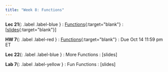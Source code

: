 ```yaml
---
title: "Week 8: Functions"
---
```


**Lec 21**{: .label .label-blue }
: [Functions](https://edstem.org/us/courses/60560/lessons/120391){:target="blank"}
  : [[slides](https://drive.google.com/file/d/1rYnZYa-4znDZbULBRQ_UtKg0nWrHSVki/view?usp=sharing){:target="blank"}\]

**HW 7**{: .label .label-red }
: [Functions](https://edstem.org/us/courses/60560/lessons/120331/slides/667613){:target="blank"}
  : Due Oct 14 11:59 pm ET

**Lec 22**{: .label .label-blue }
: More Functions
  : [slides]

**Lab 7**{: .label .label-yellow }
: Fun Functions
  : [slides]

